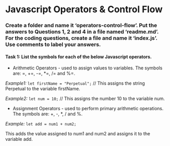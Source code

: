 # Javascript Operators & Control Flow

### Create a folder and name it ‘operators-control-flow’. Put the answers to Questions 1, 2 and 4 in a file named ‘readme.md’. For the coding questions, create a file and name it ‘index.js’. Use comments to label your answers.

#### Task 1: List the symbols for each of the below Javascript operators.

-   Arithmetic Operators - used to assign values to variables.
The symbols are: =, +=, -=, *=, /= and %=.

*Example1:*
`let firstName = "Perpetual";`  // This assigns the string Perpetual to the variable firstName.

*Example2:*
`let num = 10;`  // This assigns the number 10 to the variable num.


-   Assignment Operators - used to perform primary arithmetic operations.
The symbols are: +, -, *, / and %.

*Example:*
`let add = num1 + num2;` 

This adds the value assigned to num1 and num2 and assigns it to the variable add.



